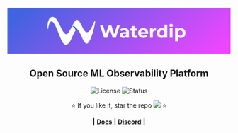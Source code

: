 <p align="center">
    <img alt="Logo" src="https://github.com/waterdipai/.github/blob/main/profile/wd_full_logo.png" width="1512">
</p>

<h2 align="center">
Open Source ML Observability Platform
</h2>

<p align="center">
<img alt="License" src="https://img.shields.io/badge/license-Apache--2.0-0466C8"/>
<img alt="Status" src="https://img.shields.io/github/checks-status/waterdipai/waterdip/main?logo=0466C8"/>

<div align="center">
⭐️ If you like it, star the repo <a href="https://github.com/waterdipai/waterdip/stargazers"><img src="docs/assets/star_github.png" width="30"/></a> ⭐

**|**
<a href="https://docs.waterdip.ai/">**Docs**</a>
**|**
<a href="https://discord.gg/Qt4v3fjf/">**Discord**</a>
**|**

</div>
